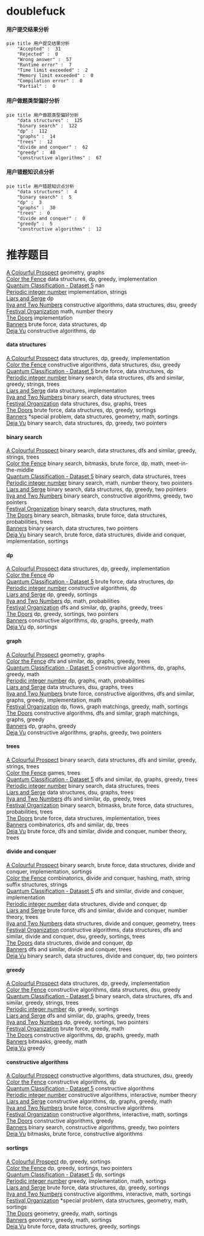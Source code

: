 # doublefuck
<!-- tabs:start -->
#### **用户提交结果分析**

```mermaid
pie title 用户提交结果分析
    "Accepted" :  31
    "Rejected" :  0
    "Wrong answer" :  57
    "Runtime error" :  7
    "Time limit exceeded" :  2
    "Memory limit exceeded" :  0
    "Compilation error" :  0
    "Partial" :  0
```
#### **用户做题类型偏好分析**

```mermaid
pie title 用户做题类型偏好分析
    "data structures" :  125
    "binary search" :  122
    "dp" :  112
    "graphs" :  14
    "trees" :  12
    "divide and conquer" :  62
    "greedy" :  48
    "constructive algorithms" :  67
```
#### **用户错题知识点分析**

```mermaid
pie title 用户错题知识点分析
    "data structures" :  4
    "binary search" :  5
    "dp" :  3
    "graphs" :  30
    "trees" :  0
    "divide and conquer" :  0
    "greedy" :  5
    "constructive algorithms" :  12
```
<!-- tabs:end -->
# 推荐题目
[A Colourful Prospect](https://codeforces.com/contest/934/problem/E)		geometry,
                        graphs		  
[Color the Fence](http://codeforces.com/problemset/problem/349/B)		data structures,
                        dp,
                        greedy,
                        implementation		  
[Quantum Classification - Dataset 5](http://codeforces.com/problemset/problem/1357/D3)		nan		  
[Periodic integer number](http://codeforces.com/problemset/problem/1219/C)		implementation,
                        strings		  
[Liars and Serge](http://codeforces.com/problemset/problem/256/D)		dp		  
[Ilya and Two Numbers](http://codeforces.com/problemset/problem/313/E)		constructive algorithms,
                        data structures,
                        dsu,
                        greedy		  
[Festival Organization](http://codeforces.com/problemset/problem/717/A)		math,
                        number theory		  
[The Doors](http://codeforces.com/problemset/problem/1143/A)		implementation		  
[Banners](http://codeforces.com/problemset/problem/436/F)		brute force,
                        data structures,
                        dp		  
[Deja Vu](http://codeforces.com/problemset/problem/331/E2)		constructive algorithms,
                        dp		  
<!-- tabs:start -->
#### **data structures**
[A Colourful Prospect](http://codeforces.com/problemset/problem/349/B)		data structures,
                        dp,
                        greedy,
                        implementation		  
[Color the Fence](http://codeforces.com/problemset/problem/313/E)		constructive algorithms,
                        data structures,
                        dsu,
                        greedy		  
[Quantum Classification - Dataset 5](http://codeforces.com/problemset/problem/436/F)		brute force,
                        data structures,
                        dp		  
[Periodic integer number](http://codeforces.com/problemset/problem/722/D)		binary search,
                        data structures,
                        dfs and similar,
                        greedy,
                        strings,
                        trees		  
[Liars and Serge](http://codeforces.com/problemset/problem/863/D)		data structures,
                        implementation		  
[Ilya and Two Numbers](http://codeforces.com/problemset/problem/817/F)		binary search,
                        data structures,
                        trees		  
[Festival Organization](http://codeforces.com/problemset/problem/1278/D)		data structures,
                        dsu,
                        graphs,
                        trees		  
[The Doors](http://codeforces.com/problemset/problem/777/E)		brute force,
                        data structures,
                        dp,
                        greedy,
                        sortings		  
[Banners](http://codeforces.com/problemset/problem/1386/B)		*special problem,
                        data structures,
                        geometry,
                        math,
                        sortings		  
[Deja Vu](http://codeforces.com/problemset/problem/1492/C)		binary search,
                        data structures,
                        dp,
                        greedy,
                        two pointers		  
#### **binary search**
[A Colourful Prospect](http://codeforces.com/problemset/problem/722/D)		binary search,
                        data structures,
                        dfs and similar,
                        greedy,
                        strings,
                        trees		  
[Color the Fence](http://codeforces.com/problemset/problem/525/E)		binary search,
                        bitmasks,
                        brute force,
                        dp,
                        math,
                        meet-in-the-middle		  
[Quantum Classification - Dataset 5](http://codeforces.com/problemset/problem/817/F)		binary search,
                        data structures,
                        trees		  
[Periodic integer number](http://codeforces.com/problemset/problem/1423/K)		binary search,
                        math,
                        number theory,
                        two pointers		  
[Liars and Serge](http://codeforces.com/problemset/problem/1492/C)		binary search,
                        data structures,
                        dp,
                        greedy,
                        two pointers		  
[Ilya and Two Numbers](http://codeforces.com/problemset/problem/1463/D)		binary search,
                        constructive algorithms,
                        greedy,
                        two pointers		  
[Festival Organization](http://codeforces.com/problemset/problem/1490/G)		binary search,
                        data structures,
                        math		  
[The Doors](http://codeforces.com/problemset/problem/1479/D)		binary search,
                        bitmasks,
                        brute force,
                        data structures,
                        probabilities,
                        trees		  
[Banners](http://codeforces.com/problemset/problem/1436/E)		binary search,
                        data structures,
                        two pointers		  
[Deja Vu](http://codeforces.com/problemset/problem/1461/D)		binary search,
                        brute force,
                        data structures,
                        divide and conquer,
                        implementation,
                        sortings		  
#### **dp**
[A Colourful Prospect](http://codeforces.com/problemset/problem/349/B)		data structures,
                        dp,
                        greedy,
                        implementation		  
[Color the Fence](http://codeforces.com/problemset/problem/256/D)		dp		  
[Quantum Classification - Dataset 5](http://codeforces.com/problemset/problem/436/F)		brute force,
                        data structures,
                        dp		  
[Periodic integer number](http://codeforces.com/problemset/problem/331/E2)		constructive algorithms,
                        dp		  
[Liars and Serge](http://codeforces.com/problemset/problem/1398/D)		dp,
                        greedy,
                        sortings		  
[Ilya and Two Numbers](http://codeforces.com/problemset/problem/261/B)		dp,
                        math,
                        probabilities		  
[Festival Organization](http://codeforces.com/problemset/problem/982/C)		dfs and similar,
                        dp,
                        graphs,
                        greedy,
                        trees		  
[The Doors](https://codeforces.com/contest/1395/problem/D)		dp,
                        greedy,
                        sortings,
                        two pointers		  
[Banners](http://codeforces.com/problemset/problem/850/D)		constructive algorithms,
                        dp,
                        graphs,
                        greedy,
                        math		  
[Deja Vu](http://codeforces.com/problemset/problem/459/E)		dp,
                        sortings		  
#### **graph**
[A Colourful Prospect](https://codeforces.com/contest/934/problem/E)		geometry,
                        graphs		  
[Color the Fence](http://codeforces.com/problemset/problem/982/C)		dfs and similar,
                        dp,
                        graphs,
                        greedy,
                        trees		  
[Quantum Classification - Dataset 5](http://codeforces.com/problemset/problem/850/D)		constructive algorithms,
                        dp,
                        graphs,
                        greedy,
                        math		  
[Periodic integer number](http://codeforces.com/problemset/problem/913/F)		dp,
                        graphs,
                        math,
                        probabilities		  
[Liars and Serge](http://codeforces.com/problemset/problem/1278/D)		data structures,
                        dsu,
                        graphs,
                        trees		  
[Ilya and Two Numbers](http://codeforces.com/problemset/problem/1487/C)		brute force,
                        constructive algorithms,
                        dfs and similar,
                        graphs,
                        greedy,
                        implementation,
                        math		  
[Festival Organization](http://codeforces.com/problemset/problem/1437/C)		dp,
                        flows,
                        graph matchings,
                        greedy,
                        math,
                        sortings		  
[The Doors](http://codeforces.com/problemset/problem/1470/D)		constructive algorithms,
                        dfs and similar,
                        graph matchings,
                        graphs,
                        greedy		  
[Banners](http://codeforces.com/problemset/problem/1476/C)		dp,
                        graphs,
                        greedy		  
[Deja Vu](http://codeforces.com/problemset/problem/1304/D)		constructive algorithms,
                        graphs,
                        greedy,
                        two pointers		  
#### **trees**
[A Colourful Prospect](http://codeforces.com/problemset/problem/722/D)		binary search,
                        data structures,
                        dfs and similar,
                        greedy,
                        strings,
                        trees		  
[Color the Fence](http://codeforces.com/problemset/problem/1363/C)		games,
                        trees		  
[Quantum Classification - Dataset 5](http://codeforces.com/problemset/problem/982/C)		dfs and similar,
                        dp,
                        graphs,
                        greedy,
                        trees		  
[Periodic integer number](http://codeforces.com/problemset/problem/817/F)		binary search,
                        data structures,
                        trees		  
[Liars and Serge](http://codeforces.com/problemset/problem/1278/D)		data structures,
                        dsu,
                        graphs,
                        trees		  
[Ilya and Two Numbers](http://codeforces.com/problemset/problem/1363/E)		dfs and similar,
                        dp,
                        greedy,
                        trees		  
[Festival Organization](http://codeforces.com/problemset/problem/1479/D)		binary search,
                        bitmasks,
                        brute force,
                        data structures,
                        probabilities,
                        trees		  
[The Doors](http://codeforces.com/problemset/problem/1511/C)		brute force,
                        data structures,
                        implementation,
                        trees		  
[Banners](http://codeforces.com/problemset/problem/1499/F)		combinatorics,
                        dfs and similar,
                        dp,
                        trees		  
[Deja Vu](http://codeforces.com/problemset/problem/1491/E)		brute force,
                        dfs and similar,
                        divide and conquer,
                        number theory,
                        trees		  
#### **divide and conquer**
[A Colourful Prospect](http://codeforces.com/problemset/problem/1461/D)		binary search,
                        brute force,
                        data structures,
                        divide and conquer,
                        implementation,
                        sortings		  
[Color the Fence](http://codeforces.com/problemset/problem/1466/G)		combinatorics,
                        divide and conquer,
                        hashing,
                        math,
                        string suffix structures,
                        strings		  
[Quantum Classification - Dataset 5](http://codeforces.com/problemset/problem/1490/D)		dfs and similar,
                        divide and conquer,
                        implementation		  
[Periodic integer number](https://codeforces.com/contest/1483/problem/C)		data structures,
                        divide and conquer,
                        dp		  
[Liars and Serge](http://codeforces.com/problemset/problem/1491/E)		brute force,
                        dfs and similar,
                        divide and conquer,
                        number theory,
                        trees		  
[Ilya and Two Numbers](http://codeforces.com/problemset/problem/1303/G)		data structures,
                        divide and conquer,
                        geometry,
                        trees		  
[Festival Organization](http://codeforces.com/problemset/problem/1494/D)		constructive algorithms,
                        data structures,
                        dfs and similar,
                        divide and conquer,
                        dsu,
                        greedy,
                        sortings,
                        trees		  
[The Doors](http://codeforces.com/problemset/problem/1482/E)		data structures,
                        divide and conquer,
                        dp		  
[Banners](http://codeforces.com/problemset/problem/566/C)		dfs and similar,
                        divide and conquer,
                        trees		  
[Deja Vu](http://codeforces.com/problemset/problem/1428/F)		binary search,
                        data structures,
                        divide and conquer,
                        dp,
                        two pointers		  
#### **greedy**
[A Colourful Prospect](http://codeforces.com/problemset/problem/349/B)		data structures,
                        dp,
                        greedy,
                        implementation		  
[Color the Fence](http://codeforces.com/problemset/problem/313/E)		constructive algorithms,
                        data structures,
                        dsu,
                        greedy		  
[Quantum Classification - Dataset 5](http://codeforces.com/problemset/problem/722/D)		binary search,
                        data structures,
                        dfs and similar,
                        greedy,
                        strings,
                        trees		  
[Periodic integer number](http://codeforces.com/problemset/problem/1398/D)		dp,
                        greedy,
                        sortings		  
[Liars and Serge](http://codeforces.com/problemset/problem/982/C)		dfs and similar,
                        dp,
                        graphs,
                        greedy,
                        trees		  
[Ilya and Two Numbers](https://codeforces.com/contest/1395/problem/D)		dp,
                        greedy,
                        sortings,
                        two pointers		  
[Festival Organization](http://codeforces.com/problemset/problem/354/A)		brute force,
                        greedy,
                        math		  
[The Doors](http://codeforces.com/problemset/problem/850/D)		constructive algorithms,
                        dp,
                        graphs,
                        greedy,
                        math		  
[Banners](http://codeforces.com/problemset/problem/1421/A)		bitmasks,
                        greedy,
                        math		  
[Deja Vu](http://codeforces.com/problemset/problem/337/A)		greedy		  
#### **constructive algorithms**
[A Colourful Prospect](http://codeforces.com/problemset/problem/313/E)		constructive algorithms,
                        data structures,
                        dsu,
                        greedy		  
[Color the Fence](http://codeforces.com/problemset/problem/331/E2)		constructive algorithms,
                        dp		  
[Quantum Classification - Dataset 5](https://codeforces.com/contest/1262/problem/C)		constructive algorithms		  
[Periodic integer number](http://codeforces.com/problemset/problem/1355/F)		constructive algorithms,
                        interactive,
                        number theory		  
[Liars and Serge](http://codeforces.com/problemset/problem/850/D)		constructive algorithms,
                        dp,
                        graphs,
                        greedy,
                        math		  
[Ilya and Two Numbers](http://codeforces.com/problemset/problem/632/B)		brute force,
                        constructive algorithms		  
[Festival Organization](http://codeforces.com/problemset/problem/1270/D)		constructive algorithms,
                        interactive,
                        math,
                        sortings		  
[The Doors](http://codeforces.com/problemset/problem/1493/A)		constructive algorithms,
                        greedy		  
[Banners](http://codeforces.com/problemset/problem/1463/D)		binary search,
                        constructive algorithms,
                        greedy,
                        two pointers		  
[Deja Vu](https://codeforces.com/contest/1456/problem/B)		bitmasks,
                        brute force,
                        constructive algorithms		  
#### **sortings**
[A Colourful Prospect](http://codeforces.com/problemset/problem/1398/D)		dp,
                        greedy,
                        sortings		  
[Color the Fence](https://codeforces.com/contest/1395/problem/D)		dp,
                        greedy,
                        sortings,
                        two pointers		  
[Quantum Classification - Dataset 5](http://codeforces.com/problemset/problem/459/E)		dp,
                        sortings		  
[Periodic integer number](https://codeforces.com/contest/1362/problem/E)		greedy,
                        implementation,
                        math,
                        sortings		  
[Liars and Serge](http://codeforces.com/problemset/problem/777/E)		brute force,
                        data structures,
                        dp,
                        greedy,
                        sortings		  
[Ilya and Two Numbers](http://codeforces.com/problemset/problem/1270/D)		constructive algorithms,
                        interactive,
                        math,
                        sortings		  
[Festival Organization](http://codeforces.com/problemset/problem/1386/B)		*special problem,
                        data structures,
                        geometry,
                        math,
                        sortings		  
[The Doors](https://codeforces.com/contest/1496/problem/C)		geometry,
                        greedy,
                        math,
                        sortings		  
[Banners](http://codeforces.com/problemset/problem/1495/A)		geometry,
                        greedy,
                        math,
                        sortings		  
[Deja Vu](http://codeforces.com/problemset/problem/1497/A)		brute force,
                        data structures,
                        greedy,
                        sortings		  
<!-- tabs:end -->
